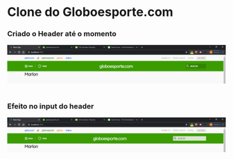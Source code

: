 # Clone do Globoesporte.com

### Criado o Header até o momento

![header](header.PNG)

#

### Efeito no input do header

![header](header-efeito.PNG)
